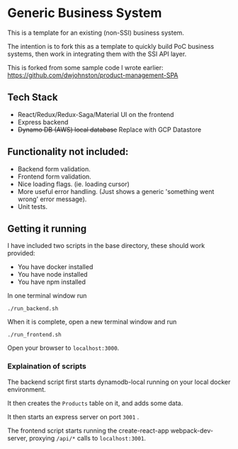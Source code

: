 # Generic Business System

This is a template for an existing (non-SSI) business system. 

The intention is to fork this as a template to quickly build PoC business systems, then work in integrating them with the SSI API layer. 

This is forked from some sample code I wrote earlier: https://github.com/dwjohnston/product-management-SPA



## Tech Stack

- React/Redux/Redux-Saga/Material UI on the frontend
- Express backend
- ~~Dynamo DB (AWS) local database~~ Replace with GCP Datastore

## Functionality not included: 

- Backend form validation.
- Frontend form validation. 
- Nice loading flags. (ie. loading cursor)
- More useful error handling. (Just shows a generic 'something went wrong' error message).
- Unit tests. 

## Getting it running

I have included two scripts in the base directory, these should work provided: 

- You have docker installed
- You have node installed
- You have npm installed

In one terminal window run 

```
./run_backend.sh
```

When it is complete, open a new terminal window and run 

```
./run_frontend.sh
```

Open your browser to `localhost:3000`. 

### Explaination of scripts

The backend script first starts dynamodb-local running on your local docker environment. 

It then creates the `Products` table on it, and adds some data. 

It then starts an express server on port `3001` . 

The frontend script starts running the create-react-app webpack-dev-server, proxying `/api/*` calls to `localhost:3001`. 




